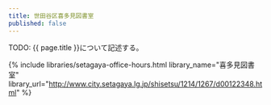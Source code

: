```yaml
---
title: 世田谷区喜多見図書室
published: false
---
```


TODO: {{ page.title }}について記述する。

{% include libraries/setagaya-office-hours.html
    library_name="喜多見図書室"
    library_url="http://www.city.setagaya.lg.jp/shisetsu/1214/1267/d00122348.html" %}
